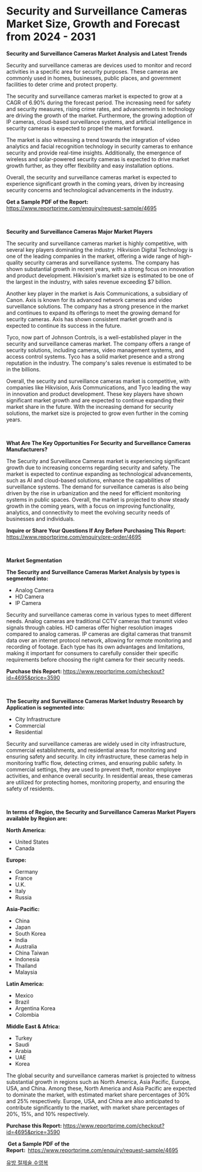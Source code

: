 <p><h1>Security and Surveillance Cameras Market Size, Growth and Forecast from 2024 - 2031</h1></p><p><strong>Security and Surveillance Cameras Market Analysis and Latest Trends</strong></p>
<p><p>Security and surveillance cameras are devices used to monitor and record activities in a specific area for security purposes. These cameras are commonly used in homes, businesses, public places, and government facilities to deter crime and protect property.</p><p>The security and surveillance cameras market is expected to grow at a CAGR of 6.90% during the forecast period. The increasing need for safety and security measures, rising crime rates, and advancements in technology are driving the growth of the market. Furthermore, the growing adoption of IP cameras, cloud-based surveillance systems, and artificial intelligence in security cameras is expected to propel the market forward.</p><p>The market is also witnessing a trend towards the integration of video analytics and facial recognition technology in security cameras to enhance security and provide real-time insights. Additionally, the emergence of wireless and solar-powered security cameras is expected to drive market growth further, as they offer flexibility and easy installation options.</p><p>Overall, the security and surveillance cameras market is expected to experience significant growth in the coming years, driven by increasing security concerns and technological advancements in the industry.</p></p>
<p><strong>Get a Sample PDF of the Report:&nbsp;</strong> <a href="https://www.reportprime.com/enquiry/request-sample/4695">https://www.reportprime.com/enquiry/request-sample/4695</a></p>
<p>&nbsp;</p>
<p><strong>Security and Surveillance Cameras Major Market Players</strong></p>
<p><p>The security and surveillance cameras market is highly competitive, with several key players dominating the industry. Hikvision Digital Technology is one of the leading companies in the market, offering a wide range of high-quality security cameras and surveillance systems. The company has shown substantial growth in recent years, with a strong focus on innovation and product development. Hikvision's market size is estimated to be one of the largest in the industry, with sales revenue exceeding $7 billion.</p><p>Another key player in the market is Axis Communications, a subsidiary of Canon. Axis is known for its advanced network cameras and video surveillance solutions. The company has a strong presence in the market and continues to expand its offerings to meet the growing demand for security cameras. Axis has shown consistent market growth and is expected to continue its success in the future.</p><p>Tyco, now part of Johnson Controls, is a well-established player in the security and surveillance cameras market. The company offers a range of security solutions, including cameras, video management systems, and access control systems. Tyco has a solid market presence and a strong reputation in the industry. The company's sales revenue is estimated to be in the billions.</p><p>Overall, the security and surveillance cameras market is competitive, with companies like Hikvision, Axis Communications, and Tyco leading the way in innovation and product development. These key players have shown significant market growth and are expected to continue expanding their market share in the future. With the increasing demand for security solutions, the market size is projected to grow even further in the coming years.</p></p>
<p>&nbsp;</p>
<p><strong>What Are The Key Opportunities For Security and Surveillance Cameras Manufacturers?</strong></p>
<p><p>The Security and Surveillance Cameras market is experiencing significant growth due to increasing concerns regarding security and safety. The market is expected to continue expanding as technological advancements, such as AI and cloud-based solutions, enhance the capabilities of surveillance systems. The demand for surveillance cameras is also being driven by the rise in urbanization and the need for efficient monitoring systems in public spaces. Overall, the market is projected to show steady growth in the coming years, with a focus on improving functionality, analytics, and connectivity to meet the evolving security needs of businesses and individuals.</p></p>
<p><strong>Inquire or Share Your Questions If Any Before Purchasing This Report:</strong> <a href="https://www.reportprime.com/enquiry/pre-order/4695">https://www.reportprime.com/enquiry/pre-order/4695</a></p>
<p>&nbsp;</p>
<p><strong>Market Segmentation</strong></p>
<p><strong>The Security and Surveillance Cameras Market Analysis by types is segmented into:</strong></p>
<p><ul><li>Analog Camera</li><li>HD Camera</li><li>IP Camera</li></ul></p>
<p><p>Security and surveillance cameras come in various types to meet different needs. Analog cameras are traditional CCTV cameras that transmit video signals through cables. HD cameras offer higher resolution images compared to analog cameras. IP cameras are digital cameras that transmit data over an internet protocol network, allowing for remote monitoring and recording of footage. Each type has its own advantages and limitations, making it important for consumers to carefully consider their specific requirements before choosing the right camera for their security needs.</p></p>
<p><strong>Purchase this Report:&nbsp;</strong><a href="https://www.reportprime.com/checkout?id=4695&price=3590">https://www.reportprime.com/checkout?id=4695&price=3590</a></p>
<p>&nbsp;</p>
<p><strong>The Security and Surveillance Cameras Market Industry Research by Application is segmented into:</strong></p>
<p><ul><li>City Infrastructure</li><li>Commercial</li><li>Residential</li></ul></p>
<p><p>Security and surveillance cameras are widely used in city infrastructure, commercial establishments, and residential areas for monitoring and ensuring safety and security. In city infrastructure, these cameras help in monitoring traffic flow, detecting crimes, and ensuring public safety. In commercial settings, they are used to prevent theft, monitor employee activities, and enhance overall security. In residential areas, these cameras are utilized for protecting homes, monitoring property, and ensuring the safety of residents.</p></p>
<p>&nbsp;</p>
<p><strong>In terms of Region, the Security and Surveillance Cameras Market Players available by Region are:</strong></p>
<p>
    <p> <strong> North America: </strong>
        <ul>
            <li>United States</li>
            <li>Canada</li>
        </ul>
        </p> 
    <p> <strong> Europe: </strong>
        <ul>
            <li>Germany</li>
            <li>France</li>
            <li>U.K.</li>
            <li>Italy</li>
            <li>Russia</li>
        </ul>
        </p> 
    <p> <strong> Asia-Pacific: </strong>
        <ul>
            <li>China</li>
            <li>Japan</li>
            <li>South Korea</li>
            <li>India</li>
            <li>Australia</li>
            <li>China Taiwan</li>
            <li>Indonesia</li>
            <li>Thailand</li>
            <li>Malaysia</li>
        </ul>
        </p> 
    <p> <strong> Latin America: </strong>
        <ul>
            <li>Mexico</li>
            <li>Brazil</li>
            <li>Argentina Korea</li>
            <li>Colombia</li>
        </ul>
        </p> 
    <p> <strong> Middle East & Africa: </strong>
        <ul>
            <li>Turkey</li>
            <li>Saudi</li>
            <li>Arabia</li>
            <li>UAE</li>
            <li>Korea</li>
        </ul>
    </p>
    </p>
<p><p>The global security and surveillance cameras market is projected to witness substantial growth in regions such as North America, Asia Pacific, Europe, USA, and China. Among these, North America and Asia Pacific are expected to dominate the market, with estimated market share percentages of 30% and 25% respectively. Europe, USA, and China are also anticipated to contribute significantly to the market, with market share percentages of 20%, 15%, and 10% respectively.</p></p>
<p><strong>Purchase this Report: </strong><a href="https://www.reportprime.com/checkout?id=4695&price=3590">https://www.reportprime.com/checkout?id=4695&price=3590</a></p>
<p>&nbsp;<strong>Get a Sample PDF of the Report:&nbsp;&nbsp;</strong><a href="https://www.reportprime.com/enquiry/request-sample/4695">https://www.reportprime.com/enquiry/request-sample/4695</a></p>
<p><strong></strong></p>
<p><p><a href="https://github.com/vdhdwjyp90142/Market-Research-Report-List-1/blob/main/573609414171.md">유방 절제술 수영복</a></p></p>
